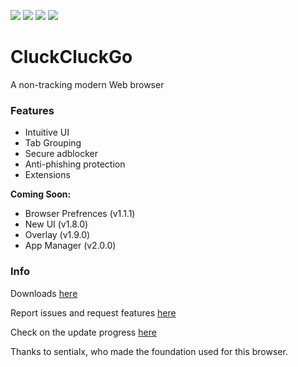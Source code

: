 <a href="https://github.com/Cohejh/CluckCluckGo/releases"><img src="https://img.shields.io/github/downloads/COHEJH/CluckCluckGo/total?style=for-the-badge"></a>
<a href="https://github.com/Cohejh/CluckCluckGo/"><img src="https://img.shields.io/github/languages/count/Cohejh/CluckCluckGo?color=%2397CA00&label=Languages%20used&style=for-the-badge"></a>
<a href="https://github.com/Cohejh/CluckCluckGo/"><img src="https://img.shields.io/github/license/cohejh/cluckcluckgo?style=for-the-badge"></a>
<a href="https://cohejh.com"><img src="https://img.shields.io/badge/Website-cohejh.com-green?style=for-the-badge&logo=google-chrome&logoColor=white"></a>

# CluckCluckGo
A non-tracking modern Web browser

### Features
- Intuitive UI
- Tab Grouping
- Secure adblocker
- Anti-phishing protection
- Extensions

**Coming Soon:**
- Browser Prefrences (v1.1.1)
- New UI (v1.8.0)
- Overlay (v1.9.0)
- App Manager (v2.0.0)

### Info

Downloads [here](https://github.com/Cohejh/CluckCluckGo/releases)

Report issues and request features [here](https://github.com/Cohejh/CluckCluckGo/issues)

Check on the update progress [here](https://github.com/users/Cohejh/projects/1/views/1)

Thanks to sentialx, who made the foundation used for this browser.
